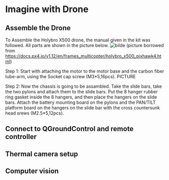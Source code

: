 # Imagine with Drone

## Assemble the Drone
To Assemble the Holybro X500 drone, the manual given in the kit was followed.
All parts are shown in the picture below.
![bilde](https://user-images.githubusercontent.com/93716653/141079907-9faa4ec3-3991-48e3-ba79-532ee90136d1.png)
(picture borrowed from https://docs.px4.io/v1.12/en/frames_multicopter/holybro_x500_pixhawk4.html)

Step 1:
Start with attaching the motor to the motor base and the carbon fiber tube-arm, using the Socket cap screw (M3*5,16pcs).
PICTURE

Step 2:
Now the chassis is going to be assambled. Take the slide bars, take the two pylons and attach them to the slide bars. Put the 8 hanger rubber ring gasket inside the 8 hangers, and then place the hangers on the slide bars. Attach the battery mounting board on the pylons and the PAN/TILT platform board on the hangers on the slide bar with the cross countersunk head srews (M2.5*5,12pcs).



## Connect to QGroundControl and remote controller




## Thermal camera setup




## Computer vision
